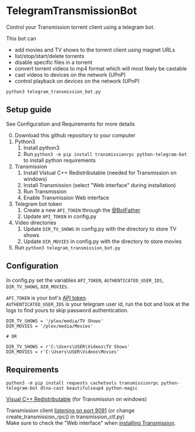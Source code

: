 # TelegramTransmissionBot
Control your Transmission torrent client using a telegram bot.  

This bot can  
- add movies and TV shows to the torrent client using magnet URLs
- list/stop/start/delete torrents
- disable specific files in a torrent
- convert torrent videos to mp4 format which will most likely be castable
- cast videos to devices on the network (UPnP)
- control playback on devices on the network (UPnP)

`python3 telegram_transmission_bot.py`


## Setup guide

See Configuration and Requirements for more details

0. Download this github repository to your computer  
1. Python3  
    1. Install python3  
    2. Run `python3 -m pip install transmissionrpc python-telegram-bot` to install python requirements  
2. Transmission  
    1. Install Vistual C++ Redistributable (needed for Transmission on windows)  
    2. Install Transmission (select "Web interface" during installation)  
    3. Run Transmission  
    4. Enable Transmission Web interface  
3. Telegram bot token  
    1. Create a new `API_TOKEN` through the [@BotFather](https://telegram.me/BotFather)  
    2. Update `API_TOKEN` in config.py  
4. Video directories  
    1. Update `DIR_TV_SHOWS` in config.py with the directory to store TV shows  
    2. Update `DIR_MOVIES` in config.py with the directory to store movies  
5. Run `python3 telegram_transmission_bot.py`  


## Configuration

In config.py set the variables `API_TOKEN`, `AUTHENTICATED_USER_IDS`, `DIR_TV_SHOWS`, `DIR_MOVIES`.  

`API_TOKEN` is your bot's [API token](https://core.telegram.org/bots/features#creating-a-new-bot).  
`AUTHENTICATED_USER_IDS` is your telegram user id, run the bot and look at the logs to find yours to skip password authentication.  

```python3
DIR_TV_SHOWS = '/plex/media/TV Shows'
DIR_MOVIES = '/plex/media/Movies'

# OR

DIR_TV_SHOWS = r'C:\Users\USER\Videos\TV Shows'
DIR_MOVIES = r'C:\Users\USER\Videos\Movies'
```


## Requirements
`python3 -m pip install requests cachetools transmissionrpc python-telegram-bot dlna-cast beautifulsoup4 python-magic`  

[Visual C++ Redistributable](https://aka.ms/vs/17/release/vc_redist.x64.exe) (for Transmission on windows)  

Transmission client [listening on port 9091](https://github.com/transmission/transmission/blob/main/docs/Web-Interface.md) (or change create_transmission_rpc() in transmission_ctl.py)  
Make sure to check the "Web interface" when [installing Transmission](https://transmissionbt.com/download).  

